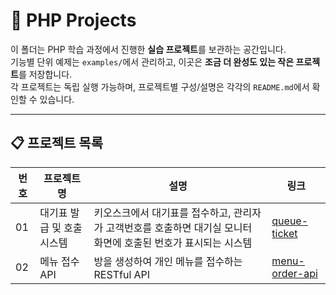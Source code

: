# 🚀 PHP Projects

이 폴더는 PHP 학습 과정에서 진행한 **실습 프로젝트**를 보관하는 공간입니다.  
기능별 단위 예제는 `examples/`에서 관리하고, 이곳은 **조금 더 완성도 있는 작은 프로젝트**를 저장합니다.  
각 프로젝트는 독립 실행 가능하며, 프로젝트별 구성/설명은 각각의 `README.md`에서 확인할 수 있습니다.

---

## 📋 프로젝트 목록

| 번호 | 프로젝트명 | 설명 | 링크 |
|---|---|---|---|
| 01 | 대기표 발급 및 호출 시스템 | 키오스크에서 대기표를 접수하고, 관리자가 고객번호를 호출하면 대기실 모니터 화면에 호출된 번호가 표시되는 시스템 | [queue-ticket](./queue-ticket) |
| 02 | 메뉴 접수 API | 방을 생성하여 개인 메뉴를 접수하는 RESTful API | [menu-order-api](./menu-order-api) |
